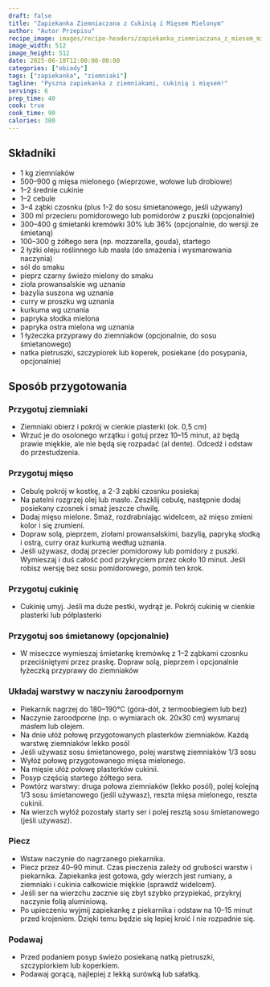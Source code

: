 ```yaml
---
draft: false
title: "Zapiekanka Ziemniaczana z Cukinią i Mięsem Mielonym"
author: "Autor Przepisu"
recipe_image: images/recipe-headers/zapiekanka_ziemniaczana_z_miesem_mielonym.jpg
image_width: 512
image_height: 512
date: 2025-06-18T12:00:00-00:00
categories: ["obiady"]
tags: ["zapiekanka", "ziemniaki"]
tagline: "Pyszna zapiekanka z ziemniakami, cukinią i mięsem!"
servings: 6
prep_time: 40
cook: true
cook_time: 90
calories: 380
---
```


## Składniki
- 1 kg ziemniaków
- 500–900 g mięsa mielonego (wieprzowe, wołowe lub drobiowe)
- 1–2 średnie cukinie
- 1–2 cebule
- 3–4 ząbki czosnku (plus 1-2 do sosu śmietanowego, jeśli używany)
- 300 ml przecieru pomidorowego lub pomidorów z puszki (opcjonalnie)
- 300–400 g śmietanki kremówki 30% lub 36% (opcjonalnie, do wersji ze śmietaną)
- 100–300 g żółtego sera (np. mozzarella, gouda), startego
- 2 łyżki oleju roślinnego lub masła (do smażenia i wysmarowania naczynia)
- sól do smaku
- pieprz czarny świeżo mielony do smaku
- zioła prowansalskie wg uznania
- bazylia suszona wg uznania
- curry w proszku wg uznania
- kurkuma wg uznania
- papryka słodka mielona
- papryka ostra mielona wg uznania
- 1 łyżeczka przyprawy do ziemniaków (opcjonalnie, do sosu śmietanowego)
- natka pietruszki, szczypiorek lub koperek, posiekane (do posypania, opcjonalnie)

## Sposób przygotowania

### Przygotuj ziemniaki
- Ziemniaki obierz i pokrój w cienkie plasterki (ok. 0,5 cm)
- Wrzuć je do osolonego wrzątku i gotuj przez 10–15 minut, aż będą prawie miękkie, ale nie będą się rozpadać (al dente). Odcedź i odstaw do przestudzenia.

### Przygotuj mięso
- Cebulę pokrój w kostkę, a 2-3 ząbki czosnku posiekaj
- Na patelni rozgrzej olej lub masło. Zeszklij cebulę, następnie dodaj posiekany czosnek i smaż jeszcze chwilę.
- Dodaj mięso mielone. Smaż, rozdrabniając widelcem, aż mięso zmieni kolor i się zrumieni.
- Dopraw solą, pieprzem, ziołami prowansalskimi, bazylią, papryką słodką i ostrą, curry oraz kurkumą według uznania.
- Jeśli używasz, dodaj przecier pomidorowy lub pomidory z puszki. Wymieszaj i duś całość pod przykryciem przez około 10 minut. Jeśli robisz wersję bez sosu pomidorowego, pomiń ten krok.

### Przygotuj cukinię
- Cukinię umyj. Jeśli ma duże pestki, wydrąż je. Pokrój cukinię w cienkie plasterki lub półplasterki

### Przygotuj sos śmietanowy (opcjonalnie)
- W miseczce wymieszaj śmietankę kremówkę z 1–2 ząbkami czosnku przeciśniętymi przez praskę. Dopraw solą, pieprzem i opcjonalnie łyżeczką przyprawy do ziemniaków

### Układaj warstwy w naczyniu żaroodpornym
- Piekarnik nagrzej do 180–190°C (góra-dół, z termoobiegiem lub bez)
- Naczynie żaroodporne (np. o wymiarach ok. 20x30 cm) wysmaruj masłem lub olejem.
- Na dnie ułóż połowę przygotowanych plasterków ziemniaków. Każdą warstwę ziemniaków lekko posól
- Jeśli używasz sosu śmietanowego, polej warstwę ziemniaków 1/3 sosu
- Wyłóż połowę przygotowanego mięsa mielonego.
- Na mięsie ułóż połowę plasterków cukinii.
- Posyp częścią startego żółtego sera.
- Powtórz warstwy: druga połowa ziemniaków (lekko posól), polej kolejną 1/3 sosu śmietanowego (jeśli używasz), reszta mięsa mielonego, reszta cukinii.
- Na wierzch wyłóż pozostały starty ser i polej resztą sosu śmietanowego (jeśli używasz).

### Piecz
- Wstaw naczynie do nagrzanego piekarnika.
- Piecz przez 40–90 minut. Czas pieczenia zależy od grubości warstw i piekarnika. Zapiekanka jest gotowa, gdy wierzch jest rumiany, a ziemniaki i cukinia całkowicie miękkie (sprawdź widelcem).
- Jeśli ser na wierzchu zacznie się zbyt szybko przypiekać, przykryj naczynie folią aluminiową.
- Po upieczeniu wyjmij zapiekankę z piekarnika i odstaw na 10–15 minut przed krojeniem. Dzięki temu będzie się lepiej kroić i nie rozpadnie się.

### Podawaj
- Przed podaniem posyp świeżo posiekaną natką pietruszki, szczypiorkiem lub koperkiem.
- Podawaj gorącą, najlepiej z lekką surówką lub sałatką.
  
